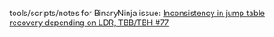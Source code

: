 tools/scripts/notes for BinaryNinja issue: [Inconsistency in jump table recovery depending on LDR, TBB/TBH #77](https://github.com/Vector35/arch-armv7/issues/77)
